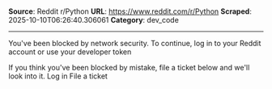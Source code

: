 # 

**Source**: Reddit r/Python
**URL**: https://www.reddit.com/r/Python
**Scraped**: 2025-10-10T06:26:40.306061
**Category**: dev_code

---

You've been blocked by network security.
To continue, log in to your Reddit account or use your developer token

If you think you've been blocked by mistake, file a ticket below and we'll look into it.
Log in File a ticket
